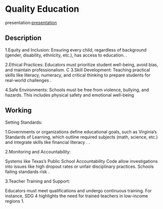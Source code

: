 # Quality Education
presentation:[presentation]()
## Description
1.Equity and Inclusion: Ensuring every child, regardless of background (gender, disability, ethnicity, etc.), has access to education. .

2.Ethical Practices: Educators must prioritize student well-being, avoid bias, and maintain professionalism. C
3.Skill Development: Teaching practical skills like literacy, numeracy, and critical thinking to prepare students for real-world challenges .

4.Safe Environments: Schools must be free from violence, bullying, and hazards. This includes physical safety and emotional well-being 

## Working
Setting Standards:

1.Governments or organizations define educational goals, such as Virginia’s Standards of Learning, which outline required subjects (math, science, etc.) and integrate skills like financial literacy .
.

2.Monitoring and Accountability:

Systems like Texas’s Public School Accountability Code allow investigations into issues like high dropout rates or unfair disciplinary practices. Schools failing standards risk .


3.Teacher Training and Support:

Educators must meet qualifications and undergo continuous training. For instance, SDG 4 highlights the need for trained teachers in low-income regions 1.

